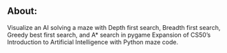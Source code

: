 ## About:
Visualize an AI solving a maze with Depth first search, Breadth first search, Greedy best first search, and A* search in pygame
Expansion of CS50’s Introduction to Artificial Intelligence with Python maze code.

